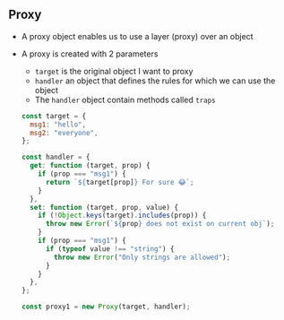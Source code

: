 ## Proxy 

- A proxy object enables us to use a layer (proxy) over an object
- A proxy is created with 2 parameters 
  - `target` is the original object I want to proxy 
  - `handler` an object that defines the rules for which we can use the object
  - The `handler` object contain methods called `traps`

  ```js
  const target = {
    msg1: "hello",
    msg2: "everyone",
  };

  const handler = {
    get: function (target, prop) {
      if (prop === "msg1") {
        return `${target[prop]} For sure 😂`;
      }
    },
    set: function (target, prop, value) {
      if (!Object.keys(target).includes(prop)) {
        throw new Error(`${prop} does not exist on current obj`);
      }
      if (prop === "msg1") {
        if (typeof value !== "string") {
          throw new Error("Only strings are allowed");
        }
      }
    },
  };

  const proxy1 = new Proxy(target, handler);
  ```